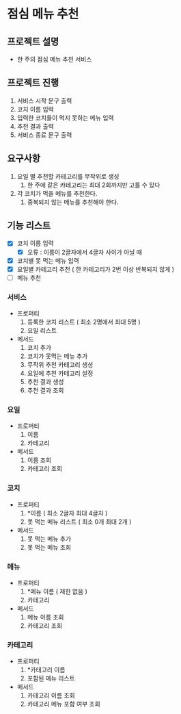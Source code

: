 # 점심 메뉴 추천

## 프로젝트 설명

- 한 주의 점심 메뉴 추천 서비스

## 프로젝트 진행

1. 서비스 시작 문구 출력
2. 코치 이름 입력
3. 입력한 코치들이 먹지 못하는 메뉴 입력
4. 추천 결과 출력
5. 서비스 종료 문구 출력

## 요구사항

1. 요일 별 추천할 카테고리를 무작위로 생성
    1. 한 주에 같은 카테고리는 최대 2회까지만 고를 수 있다
2. 각 코치가 먹을 메뉴를 추천한다.
    1. 중복되지 않는 메뉴를 추천해야 한다.

## 기능 리스트
- [X]  코치 이름 입력
    - [X]  오류 : 이름이 2글자에서 4글자 사이가 아닐 때
- [X]  코치별 못 먹는 메뉴 입력
- [X]  요일별 카테고리 추천 ( 한 카테고리가 2번 이상 반복되지 않게 )
- [ ]  메뉴 추천

### 서비스

- 프로퍼티
    1. 등록한 코치 리스트 ( 최소 2명에서 최대 5명 )
    2. 요일 리스트
- 메서드
    1. 코치 추가
    2. 코치가 못먹는 메뉴 추가
    3. 무작위 추천 카테고리 생성
    4. 요일에 추천 카테고리 설정
    5. 추천 결과 생성
    6. 추천 결과 조회
    

### 요일

- 프로퍼티
    1. 이름
    2. 카테고리
- 메서드
    1. 이름 조회
    2. 카테고리 조회
    

### 코치

- 프로퍼티
    1. *이름 ( 최소 2글자 최대 4글자 )
    2. 못 먹는 메뉴 리스트 ( 최소 0개 최대 2개 )
- 메서드
    1. 못 먹는 메뉴 추가
    2. 못 먹는 메뉴 조회

### 메뉴

- 프로퍼티
    1. *메뉴 이름 ( 제한 없음 )
    2. 카테고리
- 메서드
    1. 메뉴 이름 조회
    2. 카테고리 조회

### 카테고리

- 프로퍼티
    1. *카테고리 이름
    2. 포함된 메뉴 리스트
- 메서드
    1. 카테고리 이름 조회
    2. 카테고리 메뉴 포함 여부 조회

###